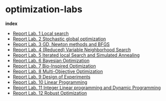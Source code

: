# optimization-labs

**index**
- [Report Lab. 1 Local search](Lab.%201%20Local%20search/Report%20Lab.%201%20Local%20search.md)
- [Report Lab. 2 Stochastic global optimization](Lab.%202%20Stochastic%20global%20optimization/Report%20Lab.%202%20Stochastic%20global%20optimization.md)
- [Report Lab. 3 GD, Newton methods and BFGS](Lab.%203%20GD,%20Newton%20methods%20and%20BFGS/Report%20Lab.%203%20GD,%20Newton%20methods%20and%20BFGS.md)
- [Report Lab. 4 (Reduced) Variable Neighborhood Search](Lab.%204%20(Reduced)%20Variable%20Neighborhood%20Search/Report%20Lab.%204%20(Reduced)%20Variable%20Neighborhood%20Search.md)
- [Report Lab. 5 Iterated local Search and Simulated Annealing](Lab.%205%20Iterated%20local%20Search%20and%20Simulated%20Annealing/Report%20Lab.%205%20Iterated%20local%20Search%20and%20Simulated%20Annealing.md)
- [Report Lab. 6 Bayesian Optimization](Lab.%206%20Bayesian%20Optimization/Report%20Lab.%206%20Bayesian%20Optimization.md)
- [Report Lab. 7 Bio-Inspired Optimization](Lab.%207%20Bio-Inspired%20Optimization/Report%20Lab.%207%20Bio-Inspired%20Optimization.md)
- [Report Lab. 8 Multi-Objective Optimization](Lab.%208%20Multi-Objective%20Optimization/Report%20Lab.%208%20Multi-Objective%20Optimization.md)
- [Report Lab. 9 Design of Experiments](Lab.%209%20Design%20of%20Experiments/Report%20Lab.%209%20Design%20of%20Experiments.md)
- [Report Lab. 10 Linear Programming](lab.%2010%20Linear%20Programming/Report%20Lab.%2010%20Linear%20Programming.md)
- [Report Lab. 11 Integer Linear programming and Dynamic Programming](lab.%2011%20Integer%20Linear%20programming%20and%20Dynamic%20Programming/Report%20Lab.%2011%20Integer%20Linear%20programming%20and%20Dynamic%20Programming.md)
- [Report Lab. 12 Robust Optimization](lab.%2012%20Robust%20Optimization/Report%20Lab.%2012%20Robust%20Optimization.md)